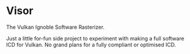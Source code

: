 # Visor

The Vulkan Ignoble Software Rasterizer.

Just a little for-fun side project to experiment with making a full software ICD for Vulkan. No grand plans for a fully compliant or optimised ICD.
